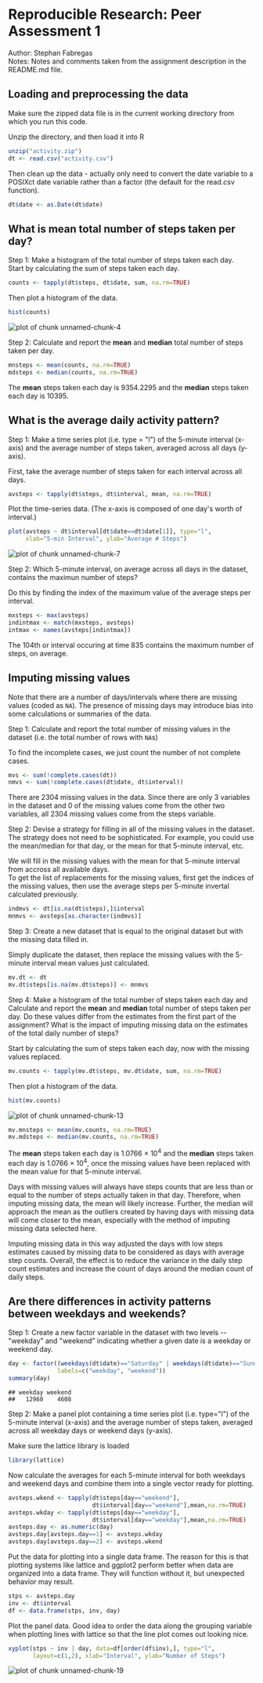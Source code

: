 # Reproducible Research: Peer Assessment 1

Author: Stephan Fabregas  
Notes: Notes and comments taken from the assignment description in the README.md file.

## Loading and preprocessing the data
Make sure the zipped data file is in the current working directory from which you run this code.

Unzip the directory, and then load it into R

```r
unzip("activity.zip")
dt <- read.csv("activity.csv")
```

Then clean up the data - actually only need to convert the date variable to a POSIXct date variable rather than a factor (the default for the read.csv function).

```r
dt$date <- as.Date(dt$date)
```

## What is mean total number of steps taken per day?
Step 1: Make a histogram of the total number of steps taken each day.  
Start by calculating the sum of steps taken each day.

```r
counts <- tapply(dt$steps, dt$date, sum, na.rm=TRUE)
```

Then plot a histogram of the data.

```r
hist(counts)
```

![plot of chunk unnamed-chunk-4](figure/unnamed-chunk-4.png) 

Step 2: Calculate and report the **mean** and **median** total number of steps taken per day.

```r
mnsteps <- mean(counts, na.rm=TRUE)
mdsteps <- median(counts, na.rm=TRUE)
```

The **mean** steps taken each day is 9354.2295 and the **median** steps taken each day is 10395.

## What is the average daily activity pattern?
Step 1: Make a time series plot (i.e. type = "l") of the 5-minute interval (x-axis) and the average number of steps taken, averaged across all days (y-axis).  

First, take the average number of steps taken for each interval across all days.

```r
avsteps <- tapply(dt$steps, dt$interval, mean, na.rm=TRUE)
```

Plot the time-series data. (The x-axis is composed of one day's worth of interval.)

```r
plot(avsteps ~ dt$interval[dt$date==dt$date[1]], type="l",
     xlab="5-min Interval", ylab="Average # Steps")
```

![plot of chunk unnamed-chunk-7](figure/unnamed-chunk-7.png) 

Step 2: Which 5-minute interval, on average across all days in the dataset, contains the maximun number of steps?  

Do this by finding the index of the maximum value of the average steps per interval.

```r
mxsteps <- max(avsteps)
indintmax <- match(mxsteps, avsteps)
intmax <- names(avsteps[indintmax])
```

The 104th or interval occuring at time 835 contains the maximum number of steps, on average.

## Imputing missing values
Note that there are a number of days/intervals where there are missing values (coded as `NA`). The presence of missing days may introduce bias into some calculations or summaries of the data.

Step 1: Calculate and report the total number of missing values in the dataset (i.e. the total number of rows with `NA`s)  

To find the incomplete cases, we just count the number of not complete cases.

```r
mvs <- sum(!complete.cases(dt))
nmvs <- sum(!complete.cases(dt$date, dt$interval))
```

There are 2304 missing values in the data. Since there are only 3 variables in the dataset and 0 of the missing values come from the other two variables, all 2304 missing values come from the steps variable.

Step 2: Devise a strategy for filling in all of the missing values in the dataset. The strategy does not need to be sophisticated. For example, you could use the mean/median for that day, or the mean for that 5-minute interval, etc.

We will fill in the missing values with the mean for that 5-minute interval from accross all available days.  
To get the list of replacements for the missing values, first get the indices of the missing values, then use the average steps per 5-minute invertal calculated previously.

```r
indmvs <- dt[is.na(dt$steps),]$interval
mnmvs <- avsteps[as.character(indmvs)]
```

Step 3: Create a new dataset that is equal to the original dataset but with the missing data filled in.  

Simply duplicate the dataset, then replace the missing values with the 5-minute interval mean values just calculated.

```r
mv.dt <- dt
mv.dt$steps[is.na(mv.dt$steps)] <- mnmvs
```

Step 4: Make a histogram of the total number of steps taken each day and Calculate and report the **mean** and **median** total number of steps taken per day. Do these values differ from the estimates from the first part of the assignment? What is the impact of imputing missing data on the estimates of the total daily number of steps?

Start by calculating the sum of steps taken each day, now with the missing values replaced.

```r
mv.counts <- tapply(mv.dt$steps, mv.dt$date, sum, na.rm=TRUE)
```

Then plot a histogram of the data.

```r
hist(mv.counts)
```

![plot of chunk unnamed-chunk-13](figure/unnamed-chunk-13.png) 


```r
mv.mnsteps <- mean(mv.counts, na.rm=TRUE)
mv.mdsteps <- median(mv.counts, na.rm=TRUE)
```

The **mean** steps taken each day is 1.0766 &times; 10<sup>4</sup> and the **median** steps taken each day is 1.0766 &times; 10<sup>4</sup>, once the missing values have been replaced with the mean value for that 5-minute interval.

Days with missing values will always have steps counts that are less than or equal to the number of steps actually taken in that day. Therefore, when imputing missing data, the mean will likely increase. Further, the median will approach the mean as the outliers created by having days with missing data will come closer to the mean, especially with the method of imputing missing data selected here.

Imputing missing data in this way adjusted the days with low steps estimates caused by missing data to be considered as days with average step counts. Overall, the effect is to reduce the variance in the daily step count estimates and increase the count of days around the median count of daily steps.

## Are there differences in activity patterns between weekdays and weekends?
Step 1: Create a new factor variable in the dataset with two levels -- "weekday" and "weekend" indicating whether a given date is a weekday or weekend day.


```r
day <- factor((weekdays(dt$date)=="Saturday" | weekdays(dt$date)=="Sunday"),
              labels=c("weekday", "weekend"))
summary(day)
```

```
## weekday weekend 
##   12960    4608
```

Step 2: Make a panel plot containing a time series plot (i.e. type="l") of the 5-minute interval (x-axis) and the average number of steps taken, averaged across all weekday days or weekend days (y-axis).

Make sure the lattice library is loaded

```r
library(lattice)
```

Now calculate the averages for each 5-minute interval for both weekdays and weekend days and combine them into a single vector ready for plotting.

```r
avsteps.wkend <- tapply(dt$steps[day=="weekend"],
                        dt$interval[day=="weekend"],mean,na.rm=TRUE)
avsteps.wkday <- tapply(dt$steps[day=="weekday"],
                        dt$interval[day=="weekday"],mean,na.rm=TRUE)
avsteps.day <- as.numeric(day)
avsteps.day[avsteps.day==1] <- avsteps.wkday
avsteps.day[avsteps.day==2] <- avsteps.wkend
```

Put the data for plotting into a single data frame. The reason for this is that plotting systems like lattice and ggplot2 perform better when data are organized into a data frame. They will function without it, but unexpected behavior may result.

```r
stps <- avsteps.day
inv <- dt$interval
df <- data.frame(stps, inv, day)
```

Plot the panel data. Good idea to order the data along the grouping variable when plotting lines with lattice so that the line plot comes out looking nice.

```r
xyplot(stps ~ inv | day, data=df[order(df$inv),], type="l",
       layout=c(1,2), xlab="Interval", ylab="Number of Steps")
```

![plot of chunk unnamed-chunk-19](figure/unnamed-chunk-19.png) 
